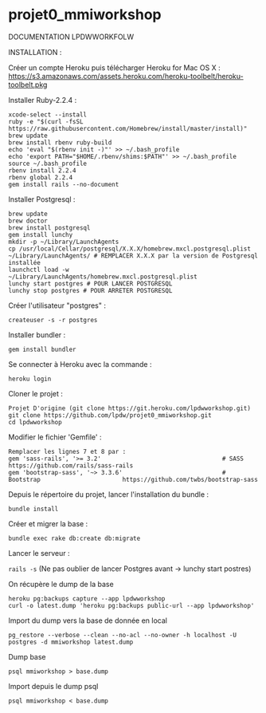 # projet0_mmiworkshop

DOCUMENTATION LPDWWORKFOLW

INSTALLATION :


Créer un compte Heroku puis télécharger Heroku for Mac OS X : https://s3.amazonaws.com/assets.heroku.com/heroku-toolbelt/heroku-toolbelt.pkg

Installer Ruby-2.2.4 :

	xcode-select --install
	ruby -e "$(curl -fsSL https://raw.githubusercontent.com/Homebrew/install/master/install)"
	brew update
	brew install rbenv ruby-build
	echo 'eval "$(rbenv init -)"' >> ~/.bash_profile
	echo 'export PATH="$HOME/.rbenv/shims:$PATH"' >> ~/.bash_profile
	source ~/.bash_profile
	rbenv install 2.2.4
	rbenv global 2.2.4
	gem install rails --no-document

Installer Postgresql :

	brew update
	brew doctor
	brew install postgresql
	gem install lunchy
	mkdir -p ~/Library/LaunchAgents
	cp /usr/local/Cellar/postgresql/X.X.X/homebrew.mxcl.postgresql.plist ~/Library/LaunchAgents/ # REMPLACER X.X.X par la version de Postgresql installée
	launchctl load -w ~/Library/LaunchAgents/homebrew.mxcl.postgresql.plist
	lunchy start postgres # POUR LANCER POSTGRESQL
	lunchy stop postgres # POUR ARRETER POSTGRESQL

Créer l'utilisateur "postgres" :

`createuser -s -r postgres`

Installer bundler :

`gem install bundler`

Se connecter à Heroku avec la commande :

`heroku login`

Cloner le projet :

	Projet D'origine (git clone https://git.heroku.com/lpdwworkshop.git)
	git clone https://github.com/lpdw/projet0_mmiworkshop.git
	cd lpdwworkshop

Modifier le fichier 'Gemfile' :

	Remplacer les lignes 7 et 8 par :
	gem 'sass-rails', '>= 3.2'                                  # SASS                            https://github.com/rails/sass-rails
	gem 'bootstrap-sass', '~> 3.3.6'                            # Bootstrap                       https://github.com/twbs/bootstrap-sass

Depuis le répertoire du projet, lancer l'installation du bundle :

`bundle install`

Créer et migrer la base :

`bundle exec rake db:create db:migrate`

Lancer le serveur :

`rails -s`
(Ne pas oublier de lancer Postgres avant -> lunchy start postres)



On récupère le dump de la base

	heroku pg:backups capture --app lpdwworkshop
	curl -o latest.dump 'heroku pg:backups public-url --app lpdwworkshop'

Import du dump vers la base de donnée en local

`pg_restore --verbose --clean --no-acl --no-owner -h localhost -U postgres -d mmiworkshop latest.dump`

Dump base 

`psql mmiworkshop > base.dump`

Import depuis le dump psql

`psql mmiworkshop < base.dump`